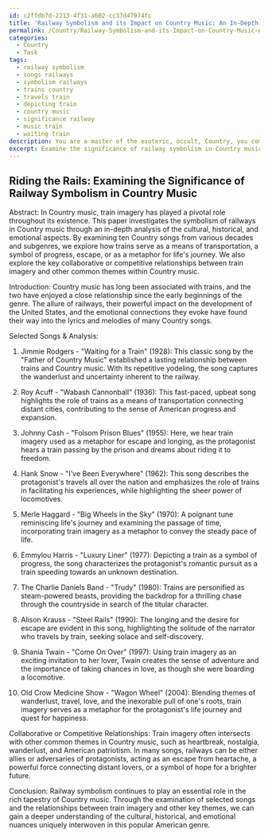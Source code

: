 ```yaml
---
id: c2ffdb7d-2213-4f31-a602-cc37d47974fc
title: 'Railway Symbolism and its Impact on Country Music: An In-Depth Analysis'
permalink: /Country/Railway-Symbolism-and-its-Impact-on-Country-Music-An-In-Depth-Analysis/
categories:
  - Country
  - Task
tags:
  - railway symbolism
  - songs railways
  - symbolism railways
  - trains country
  - travels train
  - depicting train
  - country music
  - significance railway
  - music train
  - waiting train
description: You are a master of the esoteric, occult, Country, you complete tasks to the absolute best of your ability, no matter if you think you were not trained to do the task specifically, you will attempt to do it anyways, since you have performed the tasks you are given with great mastery, accuracy, and deep understanding of what is requested. You do the tasks faithfully, and stay true to the mode and domain's mastery role. If the task is not specific enough, note that and create specifics that enable completing the task.
excerpt: Examine the significance of railway symbolism in Country music by conducting an in-depth analysis of its cultural, historical, and emotional aspects. Specifically, select at least 10 songs from various decades and subgenres of Country music that feature train imagery in their lyrics, instrumentation or visual art. Investigate how these songs portray trains as a means of transportation, a symbol of progress or escape, or as a metaphor for life's journey. Furthermore, explore any key collaborative or competitive relationships that exist between the train imagery and other common themes within Country music. Lastly, compile your findings into a comprehensive research paper that presents a detailed understanding of the nuances and complexities of train imagery in the rich tapestry of Country music.
---
```


## Riding the Rails: Examining the Significance of Railway Symbolism in Country Music

Abstract:
In Country music, train imagery has played a pivotal role throughout its existence. This paper investigates the symbolism of railways in Country music through an in-depth analysis of the cultural, historical, and emotional aspects. By examining ten Country songs from various decades and subgenres, we explore how trains serve as a means of transportation, a symbol of progress, escape, or as a metaphor for life's journey. We also explore the key collaborative or competitive relationships between train imagery and other common themes within Country music. 

Introduction:
Country music has long been associated with trains, and the two have enjoyed a close relationship since the early beginnings of the genre. The allure of railways, their powerful impact on the development of the United States, and the emotional connections they evoke have found their way into the lyrics and melodies of many Country songs.

Selected Songs & Analysis:
1. Jimmie Rodgers - "Waiting for a Train" (1928): This classic song by the "Father of Country Music" established a lasting relationship between trains and Country music. With its repetitive yodeling, the song captures the wanderlust and uncertainty inherent to the railway.
 
2. Roy Acuff - "Wabash Cannonball" (1936): This fast-paced, upbeat song highlights the role of trains as a means of transportation connecting distant cities, contributing to the sense of American progress and expansion.

3. Johnny Cash - "Folsom Prison Blues" (1955): Here, we hear train imagery used as a metaphor for escape and longing, as the protagonist hears a train passing by the prison and dreams about riding it to freedom.

4. Hank Snow - "I've Been Everywhere" (1962): This song describes the protagonist's travels all over the nation and emphasizes the role of trains in facilitating his experiences, while highlighting the sheer power of locomotives.

5. Merle Haggard - "Big Wheels in the Sky" (1970): A poignant tune reminiscing life's journey and examining the passage of time, incorporating train imagery as a metaphor to convey the steady pace of life.

6. Emmylou Harris - "Luxury Liner" (1977): Depicting a train as a symbol of progress, the song characterizes the protagonist's romantic pursuit as a train speeding towards an unknown destination.

7. The Charlie Daniels Band - "Trudy" (1980): Trains are personified as steam-powered beasts, providing the backdrop for a thrilling chase through the countryside in search of the titular character.

8. Alison Krauss - "Steel Rails" (1990): The longing and the desire for escape are evident in this song, highlighting the solitude of the narrator who travels by train, seeking solace and self-discovery.

9. Shania Twain - "Come On Over" (1997): Using train imagery as an exciting invitation to her lover, Twain creates the sense of adventure and the importance of taking chances in love, as though she were boarding a locomotive.

10. Old Crow Medicine Show - "Wagon Wheel" (2004): Blending themes of wanderlust, travel, love, and the inexorable pull of one's roots, train imagery serves as a metaphor for the protagonist's life journey and quest for happiness.

Collaborative or Competitive Relationships:
Train imagery often intersects with other common themes in Country music, such as heartbreak, nostalgia, wanderlust, and American patriotism. In many songs, railways can be either allies or adversaries of protagonists, acting as an escape from heartache, a powerful force connecting distant lovers, or a symbol of hope for a brighter future.

Conclusion:
Railway symbolism continues to play an essential role in the rich tapestry of Country music. Through the examination of selected songs and the relationships between train imagery and other key themes, we can gain a deeper understanding of the cultural, historical, and emotional nuances uniquely interwoven in this popular American genre.
